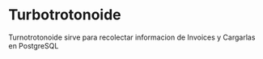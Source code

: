 # Turbotrotonoide
Turnotrotonoide sirve para recolectar informacion de Invoices y Cargarlas en PostgreSQL

